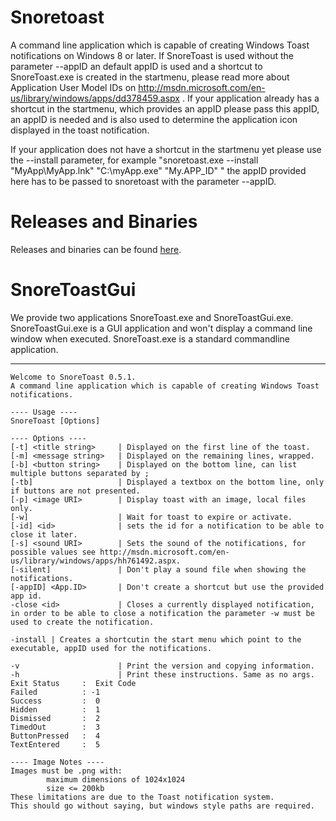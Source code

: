 Snoretoast
==========
A command line application which is capable of creating Windows Toast notifications on Windows 8 or later.
If SnoreToast is used without the parameter --appID an default appID is used and a shortcut to SnoreToast.exe is created in the startmenu, please read more about Application User Model IDs on http://msdn.microsoft.com/en-us/library/windows/apps/dd378459.aspx .
If your application already has a shortcut in the startmenu, which provides an appID please pass this appID, an appID is needed and is also used to determine the application icon displayed in the toast notification.

If your application does not have a shortcut in the startmenu yet please use the --install parameter, for example "snoretoast.exe --install "MyApp\MyApp.lnk" "C:\myApp.exe" "My.APP_ID" " the appID provided here has to be passed to snoretoast with the parameter --appID.

# Releases and Binaries
Releases and binaries can be found [here](http://download.kde.org/stable/snoretoast/).


# SnoreToastGui
We provide two applications SnoreToast.exe and SnoreToastGui.exe.
SnoreToastGui.exe is a GUI application and won't display a command line window when executed.
SnoreToast.exe is a standard commandline application.


----------------------------------------------------------

    Welcome to SnoreToast 0.5.1.
    A command line application which is capable of creating Windows Toast notifications.

    ---- Usage ----
    SnoreToast [Options]

    ---- Options ----
    [-t] <title string>     | Displayed on the first line of the toast.
    [-m] <message string>   | Displayed on the remaining lines, wrapped.
    [-b] <button string>    | Displayed on the bottom line, can list multiple buttons separated by ;
    [-tb]                   | Displayed a textbox on the bottom line, only if buttons are not presented.
    [-p] <image URI>        | Display toast with an image, local files only.
    [-w]                    | Wait for toast to expire or activate.
    [-id] <id>              | sets the id for a notification to be able to close it later.
    [-s] <sound URI>        | Sets the sound of the notifications, for possible values see http://msdn.microsoft.com/en-us/library/windows/apps/hh761492.aspx.
    [-silent]               | Don't play a sound file when showing the notifications.
    [-appID] <App.ID>       | Don't create a shortcut but use the provided app id.
    -close <id>             | Closes a currently displayed notification, in order to be able to close a notification the parameter -w must be used to create the notification.

    -install | Creates a shortcutin the start menu which point to the executable, appID used for the notifications.

    -v                      | Print the version and copying information.
    -h                      | Print these instructions. Same as no args.
    Exit Status     :  Exit Code
    Failed          : -1
    Success         :  0
    Hidden          :  1
    Dismissed       :  2
    TimedOut        :  3
    ButtonPressed   :  4
    TextEntered     :  5

    ---- Image Notes ----
    Images must be .png with:
            maximum dimensions of 1024x1024
            size <= 200kb
    These limitations are due to the Toast notification system.
    This should go without saying, but windows style paths are required.
